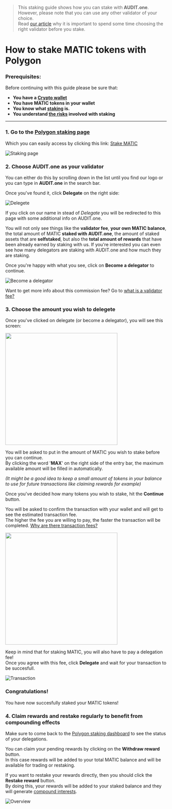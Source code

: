   > This staking guide shows how you can stake with **AUDIT.one**. <br>
  > However, please note that you can use any other validator of your choice. <br>
  > Read [our article](Importance_of_choosing_the_right_validator.md) why it is important to spend some time choosing the right validator before you stake.


# How to stake MATIC tokens with Polygon

### Prerequisites:

Before continuing with this guide please be sure that:

- **You have a [Crypto wallet](Cryptowallets.md)**
- **You have MATIC tokens in your wallet**
- **You know what [staking](What_is_staking.md) is.**
- **You understand [the risks](Risks_of_staking.md) involved with staking**

***

### **1.  Go to the [Polygon staking page](https://wallet.polygon.technology/staking/)**

Which you can easily access by clicking this link: [Stake MATIC](https://wallet.polygon.technology/staking/)

![Staking page](https://user-images.githubusercontent.com/95366163/147950236-21ba20bd-7a8a-4304-96a0-6b3750ace891.png)


### **2.  Choose AUDIT.one as your validator**

You can either do this by scrolling down in the list until you find our logo or you can type in **AUDIT.one** in the search bar.

Once you've found it, click **Delegate** on the right side:

![Delegete](https://user-images.githubusercontent.com/95366163/147950366-b96fc8c7-0c42-417e-8f8e-30af44dff60d.png)

If you click on our name in stead of *Delegate* you will be redirected to this page with some additional info on AUDIT.one. <br>

You will not only see things like the **validator fee**, **your own MATIC balance**, the total amount of MATIC **staked with AUDIT.one**, the amount of staked assets that are **selfstaked**, but also the **total amount of rewards** that have been already earned by staking with us. If you're interested you can even see how many delegators are staking with AUDIT.one and how much they are staking. <br>

Once you're happy with what you see, click on **Become a delegator** to continue.

![Become a delegator](https://user-images.githubusercontent.com/95366163/147951165-aff4954b-d49a-445b-a195-47c8d30717da.png)


Want to get more info about this commission fee? Go to [what is a validator fee?](Validator_fee.md)<br>


### **3.  Choose the amount you wish to delegete**

Once you've clicked on delegate (or become a delegator), you will see this screen:

<img width="350" src='https://user-images.githubusercontent.com/95366163/148203002-b6615ffa-101c-4e59-8356-ad3b62e8e3d9.png'>

You will be asked to put in the amount of MATIC you wish to stake before you can continue. <br>
By clicking the word '**MAX**' on the right side of the entry bar, the maximum available amount will be filled in automatically. <br>
                                                                                                                                     
*(It might be a good idea to keep a small amount of tokens in your balance to use for future transactions like claiming rewards for example)*

Once you've decided how many tokens you wish to stake, hit the **Continue** button.

You will be asked to confirm the transaction with your wallet and will get to see the estimated transaction fee. <br>
The higher the fee you are willing to pay, the faster the transaction will be completed. [Why are there transaction fees?](Transaction_fees.md)

<img width="350" src=https://user-images.githubusercontent.com/95366163/148203430-2bb8d28a-f21d-4530-92c4-f845ada34d30.png>

Keep in mind that for staking MATIC, you will also have to pay a delegation fee! <br>
Once you agree with this fee, click **Delegate** and wait for your transaction to be succesfull.

![Transaction](https://user-images.githubusercontent.com/95366163/148203821-c460784e-0c94-4aae-81a7-1c2106f44b29.png)


### **Congratulations!** 
You have now succesfully staked your MATIC tokens!


### **4. Claim rewards and restake regularly to benefit from compounding effects**

Make sure to come back to the [Polygon staking dashboard](https://wallet.polygon.technology/staking/) to see the status of your delegations. <br>

You can claim your pending rewards by clicking on the **Withdraw reward** button.<br>
In this case rewards will be added to your total MATIC balance and will be available for trading or restaking. <br>

If you want to restake your rewards directly, then you should click the **Restake reward** button. <br>
By doing this, your rewards will be added to your staked balance and they will generate [compound interests](Compound_interest.md). <br>


![Overview](https://user-images.githubusercontent.com/95366163/148204076-a2d51540-708f-4839-ae4a-1aff675ce9ff.png)
